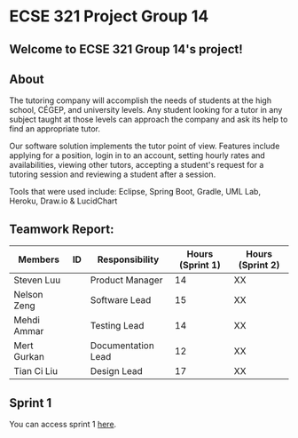﻿# ECSE 321 Project Group 14

## Welcome to ECSE 321 Group 14's project!

## About

The tutoring  company will accomplish the needs of students at the high school, CÉGEP, and university levels. Any student looking for a tutor in any subject taught at those levels can approach the company and ask its help to find an appropriate tutor. 

Our software solution implements the tutor point of view. Features include applying for a position, login in to an account, setting hourly rates and availabilities, viewing other tutors, accepting a student's request for a tutoring session and reviewing a student after a session. 

Tools that were used include: Eclipse, Spring Boot, Gradle, UML Lab, Heroku, Draw.io & LucidChart

## Teamwork Report:

| Members    | ID       | Responsibility| Hours (Sprint 1) | Hours (Sprint 2) |
|-------------|-----------|----------------|--------|--------|
| Steven Luu  |   | Product Manager | 14    | XX    |
| Nelson Zeng |   | Software Lead | 15    | XX    |
| Mehdi Ammar |   | Testing Lead | 14    | XX    |
| Mert Gurkan |   | Documentation Lead | 12    | XX    |
| Tian Ci Liu |   | Design Lead | 17    | XX    |

## Sprint 1
You can access sprint 1 [here](https://github.com/McGill-ECSE321-Fall2019/project-group-14/wiki/Sprint-1).
